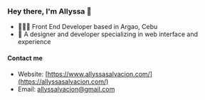 ### Hey there, I'm Allyssa 👋

- 👩🏻‍💻 Front End Developer based in Argao, Cebu
- 🌈 A designer and developer specializing in web interface and experience


#### Contact me

- Website: [https://www.allyssasalvacion.com/](https://allyssasalvacion.com/)
- Email: allyssalvacion@gmail.com
